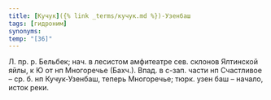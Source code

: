 ```yaml
---
title: [Кучук]({% link _terms/кучук.md %})-Узенбаш
tags: [гидроним]
synonyms:
temp: "[З6]"
---
```


Л. пр. р. Бельбек; нач. в лесистом амфитеатре сев. склонов Ялтинской яйлы, к Ю
от нп Многоречье (Бахч.). Впад. в с-зап. части нп Счастливое – ср. б. нп
Кучук-Узенбаш, теперь Многоречье; тюрк. узен баш – начало, исток реки.

